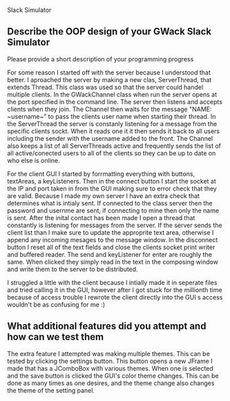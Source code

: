 Slack Simulator

## Describe the OOP design of your GWack Slack Simulator

Please provide a short description of your programming progress

For some reason I started off with the server because I understood that better. I aproached the server by making a new clas, ServerThread, that extends Thread. This class was used so that the server could handel multiple clients. In the GWackChannel class when run the server opens at the port specified in the command line. The server then listens and accepts clients when they join. The Channel then waits for the message "NAME: ~username~" to pass the clients user name when starting their thread. In the ServerThread the server is constanly listening for a message from the specific clients sockt. When it reads one it it then sends it back to all users including the sender with the username added to the front. The Channel also keeps a list of all ServerThreads active and frequently sends the list of all active/conected users to all of the clients so they can be up to date on who else is online.

For the client GUI I started by forrmatting everything with buttons, textAreas, a keyListeners. Then in the connect button I start the socket at the IP and port taken in from the GUI making sure to error check that they are valid. Because I made my own server I have an extra check that determines what is intialy sent. If connected to the class server then the password and usernme are sent, if connecting to mine then only the name is sent. After the inital contact has been made I open a thread that constantly is listening for messages from the server. If the server sends the client list than I make sure to update the approprite text area, otherwise I append any incoming mesages to the message window. In the disconnect button I reset all of the text fields and close the clients socket print writer  and buffered reader. The send and keyListener for enter are roughly the same. When clicked they simply read in the text in the composing window and write them to the server to be distributed. 

I struggled a little with the client because I intially made it in seperate files and tried calling it in the GUI, however after I got stuck for the millionth time because of access trouble I rewrote the client directly into the GUI s access wouldn't be as confusing for me :)

## What additional features did you attempt and how can we test them

The extra feature I attempted was making multiple themes. This can be tested by clicking the settings button. This button opens a new JFrame I made that has a JComboBox with various themes. When one is selected and the save button is clicked the GUI's color theme changes. This can be done as many times as one desires, and the theme change also changes the theme of the setting panel.


